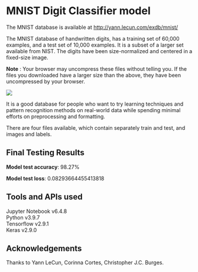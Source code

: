 # MNIST Digit Classifier model

The MNIST database is available at http://yann.lecun.com/exdb/mnist/

The MNIST database of handwritten digits, has a training set of 60,000 examples, and a test set of 10,000 examples. It is a subset of a larger set available from NIST. The digits have been size-normalized and centered in a fixed-size image.

**Note** : Your browser may uncompress these files without telling you. If the files you downloaded have a larger size than the above, they have been uncompressed by your browser.

![](https://raw.githubusercontent.com/datapythonista/mnist/master/img/samples.png)

It is a good database for people who want to try learning techniques and pattern recognition methods on real-world data while spending minimal efforts on preprocessing and formatting.

There are four files available, which contain separately train and test, and images and labels.

## Final Testing Results

**Model test accuracy**: 98.27%

**Model test loss**: 0.08293664455413818

## Tools and APIs used

Jupyter Notebook v6.4.8<br>
Python v3.9.7<br>
Tensorflow v2.9.1<br>
Keras v2.9.0

## Acknowledgements
Thanks to Yann LeCun, Corinna Cortes, Christopher J.C. Burges.
